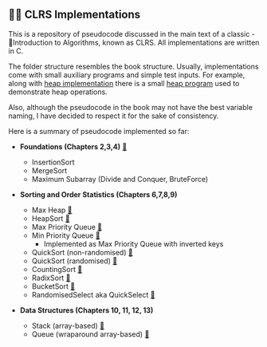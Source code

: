 ## 👨‍💻 CLRS Implementations

This is a repository of pseudocode discussed in the main text of a classic - 📖Introduction to Algorithms, known as CLRS.
All implementations are written in C.

The folder structure resembles the book structure. Usually, implementations come with small auxiliary programs and simple test inputs.
For example, along with [heap implementation](https://github.com/gboduljak/clrs-implementations/blob/master/data-structures/heaps/max-heap.c) there is a small [heap program](https://github.com/gboduljak/clrs-implementations/blob/master/data-structures/heaps/max-heap-program.c) used to demonstrate heap operations.

Also, although the pseudocode in the book may not have the best variable naming, I have decided to respect it for the sake of consistency.

Here is a summary of pseudocode implemented so far:

- **Foundations (Chapters 2,3,4)** [🔗](https://github.com/gboduljak/clrs-implementations/tree/master/foundations)
  - InsertionSort
  - MergeSort
  - Maximum Subarray (Divide and Conquer, BruteForce)
- **Sorting and Order Statistics (Chapters 6,7,8,9)**

  - Max Heap [🔗](https://github.com/gboduljak/clrs-implementations/blob/master/data-structures/heaps/max-heap.c)
  - HeapSort [🔗](https://github.com/gboduljak/clrs-implementations/blob/master/data-structures/heaps/max-heap.c)
  - Max Priority Queue [🔗](https://github.com/gboduljak/clrs-implementations/blob/master/data-structures/heaps/max-priority-queue.c)
  - Min Priority Queue [🔗](https://github.com/gboduljak/clrs-implementations/blob/master/data-structures/heaps/min-priority-queue.c)
    - Implemented as Max Priority Queue with inverted keys
  - QuickSort (non-randomised) [🔗](https://github.com/gboduljak/clrs-implementations/blob/master/sorting/quick-sort/quicksort.c)
  - QuickSort (randomised) [🔗](https://github.com/gboduljak/clrs-implementations/blob/master/sorting/quick-sort/randomised-quicksort.c)
  - CountingSort [🔗](https://github.com/gboduljak/clrs-implementations/blob/master/sorting/counting-sort/counting-sort.c)
  - RadixSort [🔗](https://github.com/gboduljak/clrs-implementations/blob/master/sorting/radix-sort/radix-sort.c)
  - BucketSort [🔗](https://github.com/gboduljak/clrs-implementations/blob/master/sorting/bucket-sort/bucket-sort.c)
  - RandomisedSelect aka QuickSelect [🔗](https://github.com/gboduljak/clrs-implementations/blob/master/sorting/quick-sort/randomised-select.c)

- **Data Structures (Chapters 10, 11, 12, 13)** 
  - Stack (array-based) [🔗](https://github.com/gboduljak/clrs-implementations/blob/master/data-structures/stack/stack.c)
  - Queue (wraparound array-based) [🔗](https://github.com/gboduljak/clrs-implementations/blob/master/data-structures/queue/queue.c)
